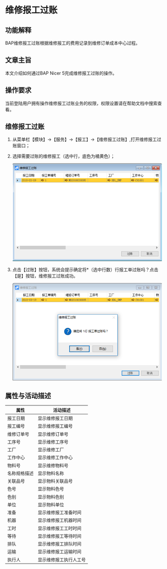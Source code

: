 # 维修报工过账

## 功能解释

BAP维修报工过账根据维修报工的费用记录到维修订单成本中心过程。

## 文章主旨

本文介绍如何通过BAP Nicer 5完成维修报工过账的操作。

## 操作要求

当前登陆用户拥有操作维修报工过账业务的权限，权限设置请在帮助文档中搜索查看。

## 维修报工过账

1. 从菜单栏【模块】->【服务】->【报工】->【维修报工过账】,打开维修报工过账窗口；

2. 选择需要过账的维修报工（选中行，底色为橘黄色）；

   ![](images/wxgz1.png)

3. 点击【过账】按钮，系统会提示确定将*（选中行数）行报工单过账吗？点击【是】按钮，维修报工过账成功。

   ![](images/wxgz2.png)

## 属性与活动描述

| **属性**     | **活动描述**           |
| ------------ | ---------------------- |
| 报工日期     | 显示维修报工日期       |
| 报工编号     | 显示维修报工编号       |
| 维修订单号   | 显示维修订单号         |
| 工序号       | 显示维修工序号         |
| 工厂         | 显示维修工厂           |
| 工作中心     | 显示维修工作中心       |
| 物料号       | 显示维修物料号         |
| 名称规格描述 | 显示物料名称           |
| 关联品号     | 显示物料关联品号       |
| 色号         | 显示物料色号           |
| 色别         | 显示物料色别           |
| 单位         | 显示物料单位           |
| 准备         | 显示维修报工准备时间   |
| 机器         | 显示维修报工机器时间   |
| 工时         | 显示维修报工工时时间   |
| 等待         | 显示维修报工等待时间   |
| 排队         | 显示维修报工排队时间   |
| 运输         | 显示维修报工运输时间   |
| 执行人       | 显示维修报工执行人工号 |

